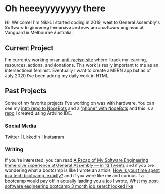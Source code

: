 # Oh heeeyyyyyyyy there

Hi! Welcome! I'm Nikki. I started coding in 2019, went to General Assembly's Software Engineering Immersive and now am a software engineer at Vanguard in Melbourne Australia.

## Current Project

I'm currently working on an [anti-racism site](https://github.com/nikkiricks/anti-racism-work) where I track my learning, resources, actions, and donations. This work is really important to me as an intersectional feminist. Eventually I want to create a MERN app but as of July 2020 I've been adding my daily work in HTML.

## Past Projects

Some of my favorite projects I've working on was with hardware. You can see my [intro repo to NodeBots](https://github.com/nikkiricks/Node_Bots) and a ["phone" with NodeBots](https://github.com/nikkiricks/Sloane-Phone-Node) and this is a [repo](https://github.com/nikkiricks/Sloane-Phone-Arduino) I created using Arduino IDE.

### Social Media

[Twitter](https://twitter.com/nikkiricks) |
[LinkedIn](https://www.linkedin.com/in/nikki-ricks/) |
[Instagram](https://www.instagram.com/nikki.ricks/)

### Writing

If you're interested, you can read [A Recap of My Software Engineering Immersive Experience at General Assembly — in 12 Tweets](https://medium.com/dev-genius/a-recap-of-my-software-engineering-immersive-experience-at-general-assembly-in-12-tweets-d750fa95c766) and if you are wondering what a bootcamp is like I wrote an article, [How is your time spent in a tech bootcamp, exactly?](https://medium.com/dev-genius/how-is-your-time-spent-in-a-tech-bootcamp-exactly-6d2e1911a3fd) and if you were like me and curious if a bootcamp would pay off in actually landing you a job I wrote, [What my post-software engineering bootcamp 3 month job search looked like](https://medium.com/dev-genius/what-my-post-software-engineering-bootcamp-3-month-job-search-looked-like-d037d474093d)
